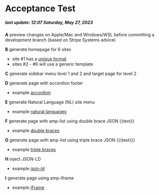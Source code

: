 # Acceptance Test

##### last update: 12:07 Saturday, May 27, 2023

**A** preview changes on Apple/Mac and Windows/WSL before committing a development branch (based on Stripe Systems advice)

**B** generate homepage for 6 sites
- site #1 has a [unique format](https://afdsi.com/ontomatica-home/)
- sites #2 - #6 will use a generic template

**C** generate sidebar menu level 1 and 2 and target page for level 2

**D** generate page with accordion footer
- example [accordion](https://ontomatica.io/a/12370110501010001939/)

**E** generate Natural Language (NL) site menu
- example [natural languages](https://ontomatica.io/a/12370110501010001939/)

**F** generate page with amp-list using double brace JSON {{text}}
- example [double braces](https://ontomatica.io/a/12370110501010001939/)

**G** generate page with amp-list using triple brace JSON {{{text}}}
- example [triple braces](https://ontomatica.io/a/12120000001000011961/)

**H** inject JSON-LD
- example [json-ld](https://ontomatica.io/a/12370110501010001939/)

**I** generate page using amp-iframe
- example [iFrame](https://afdsi.com/ontomatica-home/)

